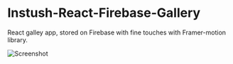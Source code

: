 # Instush-React-Firebase-Gallery
React galley app, stored on Firebase with fine touches with Framer-motion library.


![Screenshot](https://user-images.githubusercontent.com/93940739/221803991-3564978d-690a-4a80-9c6f-63ce5d2a2828.jpg)
